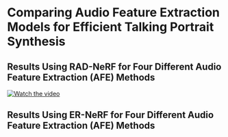 # Comparing Audio Feature Extraction Models for Efficient Talking Portrait Synthesis

## Results Using RAD-NeRF for Four Different Audio Feature Extraction (AFE) Methods

[![Watch the video](https://img.youtube.com/vi/7JtHSxRlSpE/maxresdefault.jpg)](https://youtube.com/shorts/7JtHSxRlSpE)

## Results Using ER-NeRF for Four Different Audio Feature Extraction (AFE) Methods











